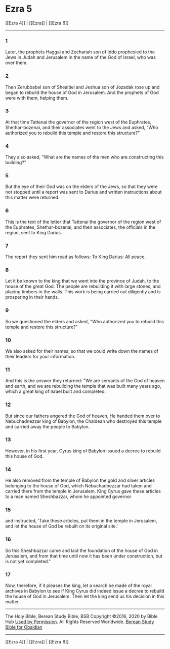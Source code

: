 # Ezra 5

[[Ezra 4]] | [[Ezra]] | [[Ezra 6]]

---

### 1
Later, the prophets Haggai and Zechariah son of Iddo prophesied to the Jews in Judah and Jerusalem in the name of the God of Israel, who was over them.

### 2
Then Zerubbabel son of Shealtiel and Jeshua son of Jozadak rose up and began to rebuild the house of God in Jerusalem. And the prophets of God were with them, helping them.

### 3
At that time Tattenai the governor of the region west of the Euphrates, Shethar-bozenai, and their associates went to the Jews and asked, "Who authorized you to rebuild this temple and restore this structure?"

### 4
They also asked, "What are the names of the men who are constructing this building?"

### 5
But the eye of their God was on the elders of the Jews, so that they were not stopped until a report was sent to Darius and written instructions about this matter were returned.

### 6
This is the text of the letter that Tattenai the governor of the region west of the Euphrates, Shethar-bozenai, and their associates, the officials in the region, sent to King Darius.

### 7
The report they sent him read as follows: To King Darius: All peace.

### 8
Let it be known to the king that we went into the province of Judah, to the house of the great God. The people are rebuilding it with large stones, and placing timbers in the walls. This work is being carried out diligently and is prospering in their hands.

### 9
So we questioned the elders and asked, "Who authorized you to rebuild this temple and restore this structure?"

### 10
We also asked for their names, so that we could write down the names of their leaders for your information.

### 11
And this is the answer they returned: "We are servants of the God of heaven and earth, and we are rebuilding the temple that was built many years ago, which a great king of Israel built and completed.

### 12
But since our fathers angered the God of heaven, He handed them over to Nebuchadnezzar king of Babylon, the Chaldean who destroyed this temple and carried away the people to Babylon.

### 13
However, in his first year, Cyrus king of Babylon issued a decree to rebuild this house of God.

### 14
He also removed from the temple of Babylon the gold and silver articles belonging to the house of God, which Nebuchadnezzar had taken and carried there from the temple in Jerusalem. King Cyrus gave these articles to a man named Sheshbazzar, whom he appointed governor

### 15
and instructed, 'Take these articles, put them in the temple in Jerusalem, and let the house of God be rebuilt on its original site.'

### 16
So this Sheshbazzar came and laid the foundation of the house of God in Jerusalem, and from that time until now it has been under construction, but is not yet completed."

### 17
Now, therefore, if it pleases the king, let a search be made of the royal archives in Babylon to see if King Cyrus did indeed issue a decree to rebuild the house of God in Jerusalem. Then let the king send us his decision in this matter.

---

The Holy Bible, Berean Study Bible, BSB
Copyright ©2016, 2020 by Bible Hub
[Used by Permission](https://berean.bible/terms.htm). All Rights Reserved Worldwide.
[Berean Study Bible for Obsidian](https://github.com/gapmiss/berean-study-bible-for-obsidian)

---

[[Ezra 4]] | [[Ezra]] | [[Ezra 6]]

